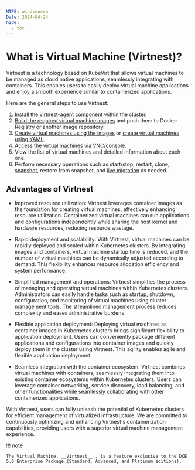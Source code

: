 ```yaml
---
MTPE: windsonsea
Date: 2024-04-24
hide:
  - toc
---
```


# What is Virtual Machine (Virtnest)?

Virtnest is a technology based on KubeVirt that allows virtual machines to be managed as
cloud native applications, seamlessly integrating with containers. This enables users to
easily deploy virtual machine applications and enjoy a smooth experience similar to
containerized applications.

Here are the general steps to use Virtnest:

1. [Install the virtnest-agent component](../install/virtnest-agent.md) within the cluster.
2. [Build the required virtual machine images](../vm-image/index.md) and push them to
    Docker Registry or another image repository.
3. [Create virtual machines using the images](../vm/index.md) or [create virtual machines using YAML](../vm/index.md#yaml).
4. [Access the virtual machines](../vm/access.md) via VNC/console.
5. View the list of virtual machines and detailed information about each one.
6. Perform necessary operations such as start/stop, restart, clone, [snapshot](../vm/snapshot.md),
   restore from snapshot, and [live migration](../vm/live-migration.md) as needed.

## Advantages of Virtnest

- Improved resource utilization: Virtnest leverages container images as the foundation for
  creating virtual machines, effectively enhancing resource utilization.
  Containerized virtual machines can run applications and configurations independently
  while sharing the host kernel and hardware resources, reducing resource wastage.

- Rapid deployment and scalability: With Virtnest, virtual machines can be rapidly deployed
  and scaled within Kubernetes clusters. By integrating images and containers, virtual machine
  startup time is reduced, and the number of virtual machines can be dynamically adjusted
  according to demand. This flexibility enhances resource allocation efficiency and system performance.

- Simplified management and operations: Virtnest simplifies the process of managing and operating
  virtual machines within Kubernetes clusters. Administrators can easily handle tasks such as startup,
  shutdown, configuration, and monitoring of virtual machines using cluster management tools.
  The streamlined management process reduces complexity and eases administrative burdens.

- Flexible application deployment: Deploying virtual machines as container images in Kubernetes clusters
  brings significant flexibility to application deployment. Users can conveniently package
  different applications and configurations into container images and quickly deploy them
  in the cluster using Virtnest. This agility enables agile and flexible application deployment.

- Seamless integration with the container ecosystem: Virtnest combines virtual machines with containers,
  seamlessly integrating them into existing container ecosystems within Kubernetes clusters. Users can
  leverage container networking, service discovery, load balancing, and other functionalities while
  seamlessly collaborating with other containerized applications.

With Virtnest, users can fully unleash the potential of Kubernetes clusters for efficient management
of virtualized infrastructure. We are committed to continuously optimizing and enhancing Virtnest's
containerization capabilities, providing users with a superior virtual machine management experience.

!!! note

    The Virtual Machine, __Virtnest__ , is a feature exclusive to the DCE 5.0 Enterprise Package (Standard, Advanced, and Platinum editions).
